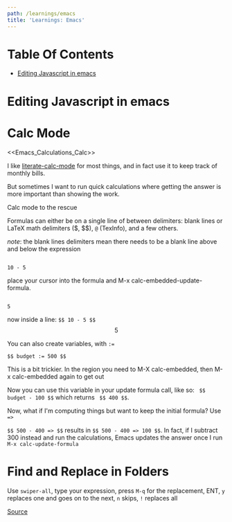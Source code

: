 ```yaml
---
path: /learnings/emacs
title: 'Learnings: Emacs'
---
```

# Table Of Contents

<!-- toc -->

- [Editing Javascript in emacs](#editing-javascript-in-emacs)

<!-- tocstop -->

# Editing Javascript in emacs

# Calc Mode
<<Emacs_Calculations_Calc>>

I like [literate-calc-mode](https://github.com/sulami/literate-calc-mode.el) for most things, and in fact use it to keep track of monthly bills.

But sometimes I want to run quick calculations where getting the answer is more important than showing the work.

Calc mode to the rescue

Formulas can either be on a single line of between delimiters: blank lines or LaTeX math delimiters ($, $$), `@` (TexInfo), and a few others.

*note*: the blank lines delimiters mean there needs to be a blank line above and below the expression

```

10 - 5

```

place your cursor into the formula and M-x calc-embedded-update-formula.

```

5

```

now inside a line: `$$ 10 - 5 $$ ` $$ 5 $$

You can also create variables, with `:=`

` $$ budget := 500 $$ `

This is a bit trickier. In the region you need to M-X calc-embedded, then M-x calc-embedded again to get out

Now you can use this variable in your update formula call, like so: ` $$ budget - 100 $$` which returns ` $$ 400 $$`.

Now, what if I'm computing things but want to keep the initial formula? Use ` =>`

`$$ 500 - 400 => $$` results in `$$ 500 - 400 => 100 $$`. In fact, if I subtract 300 instead and run the calculations, Emacs updates the answer once I run `M-x calc-update-formula`

# Find and Replace in Folders

Use `swiper-all`, type your expression, press `M-q` for the replacement, ENT, `y` replaces one and goes on to the next, `n` skips, `!` replaces all

[Source](https://emacs.stackexchange.com/a/58779)
